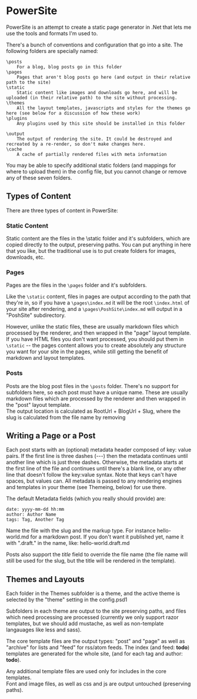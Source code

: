 ﻿PowerSite
=========

PowerSite is an attempt to create a static page generator in .Net that lets me use the tools and formats I'm used to.

There's a bunch of conventions and configuration that go into a site. The following folders are specially named:


    \posts
        For a blog, blog posts go in this folder
    \pages
        Pages that aren't blog posts go here (and output in their relative path to the site)
    \static
        Static content like images and downloads go here, and will be uploaded (in their relative path) to the site without processing.
    \themes
        All the layout templates, javascripts and styles for the themes go here (see below for a discussion of how these work)
    \plugins
        Any plugins used by this site should be installed in this folder

    \output
        The output of rendering the site. It could be destroyed and recreated by a re-render, so don't make changes here.
    \cache
        A cache of partially rendered files with meta information

You may be able to specify additional static folders (and mappings for where to upload them) in the config file, but you cannot change or remove any of these seven folders.


Types of Content
----------------

There are three types of content in PowerSite:

### Static Content ###

Static content are the files in the \static folder and it's subfolders, which are copied directly to the output, preserving paths. 
You can put anything in here that you like, but the traditional use is to put create folders for images, downloads, etc.


### Pages ###

Pages are the files in the `\pages` folder and it's subfolders. 

Like the `\static` content, files in pages are output according to the path that they're in, 
so if you have a `\pages\index.md` it will be the root `\index.html` of your site after rendering, 
and a `\pages\PoshSite\index.md` will output in a "PoshSite" subdirectory.

However, unlike the static files, these are usually markdown files which processed by the renderer, 
and then wrapped in the "page" layout template. If you have HTML files you don't want processed, 
you should put them in `\static`  -- the pages content allows you to create absolutely any structure 
you want for your site in the pages, while still getting the benefit of markdown and layout templates.


### Posts ###

Posts are the blog post files in the `\posts` folder.  There's no support for subfolders here, so each post must have a unique name.
These are usually markdown files which are processed by the renderer and then wrapped in the "post" layout template.  
The output location is calculated as RootUrl + BlogUrl + Slug, where the slug is calculated from the file name by removing 

Writing a Page or a Post
------------------------

Each post starts with an (optional) metadata header composed of key: value pairs. If the first line is three dashes 
(---) then the metadata continues until another line which is just three dashes. Otherwise, the metadata starts at 
the first line of the file and continues until there's a blank line, or any other line that doesn't follow the 
key:value syntax. Note that keys can't have spaces, but values can.  All metadata is passed to any rendering engines 
and templates in your theme (see Themeing, below) for use there.

The default Metadata fields (which you really should provide) are:

    date: yyyy-mm-dd hh:mm
    author: Author Name
    tags: Tag, Another Tag

Name the file with the slug and the markup type. For instance hello-world.md for a markdown post.
If you don't want it published yet, name it with ".draft." in the name, like: hello-world.draft.md

Posts also support the *title* field to override the file name (the file name will still be used for the slug, 
but the title will be rendered in the template).

Themes and Layouts
------------------

Each folder in the Themes subfolder is a theme, and the active theme is selected by the "theme" setting in the config.psd1

Subfolders in each theme are output to the site preserving paths, and files which need processing are processed
(currently we only support razor templates, but we should add mustache, as well as non-template langauages like less and sass).

The core template files are the output types: "post" and "page" as well as "archive" for lists and "feed" for rss/atom feeds.
The index (and feed: **todo**) templates are generated for the whole site, (and for each tag and author: **todo**).

Any additional template files are used only for includes in the core templates.  
Font and image files, as well as css and js are output untouched (preserving paths).
